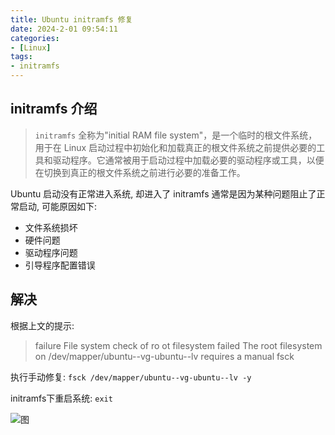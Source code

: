 ```yaml
---
title: Ubuntu initramfs 修复
date: 2024-2-01 09:54:11
categories: 
- [Linux]
tags: 
- initramfs
---
```


## initramfs 介绍

> ```initramfs``` 全称为"initial RAM file system"，是一个临时的根文件系统，用于在 Linux 启动过程中初始化和加载真正的根文件系统之前提供必要的工具和驱动程序。它通常被用于启动过程中加载必要的驱动程序或工具，以便在切换到真正的根文件系统之前进行必要的准备工作。

Ubuntu 启动没有正常进入系统, 却进入了 initramfs 通常是因为某种问题阻止了正常启动, 可能原因如下:

- 文件系统损坏
- 硬件问题
- 驱动程序问题
- 引导程序配置错误

## 解决

根据上文的提示:
> failure File system check of ro ot  filesystem failed
> The root filesystem on /dev/mapper/ubuntu--vg-ubuntu--lv requires a manual fsck


执行手动修复:
``` fsck /dev/mapper/ubuntu--vg-ubuntu--lv -y ```

initramfs下重启系统:
``` exit ```

![图](/images/075.initramfs.md.01.png)
